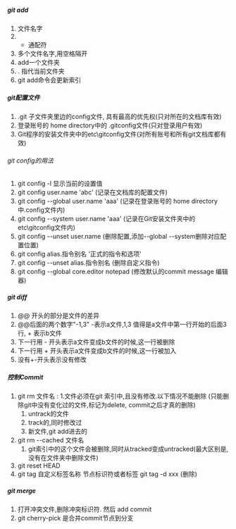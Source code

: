 ##### git add
1. 文件名字
2. * 通配符
3. 多个文件名字,用空格隔开
4. add一个文件夹
4. . 指代当前文件夹
5. git add命令会更新索引

##### git配置文件
1. .git 子文件夹里边的config文件, 具有最高的优先权(只对所在的文档库有效)
2. 登录账号的 home directory中的 .gitconfig文件(只对登录用户有效)
3. Git程序的安装文件夹中的etc\gitconfig文件(对所有账号和所有git文档库都有效)
###### git config的用法
1. git config -l 显示当前的设置值
2. git config user.name 'abc' (记录在文档库的配置文件)
3. git config --global user.name 'aaa' (记录在登录账号的 home directory中.config文件内)
4. git config --system user.name 'aaa' (记录在Git安装文件夹中的 etc\gitconfig文件内)
5. git config --unset user.name (删除配置,添加--global --system删除对应配置位置)
6. git config alias.指令别名 '正式的指令和选项'
7. git config --unset alias.指令别名  (删除自定义指令)
8. git config --global core.editor notepad (修改默认的commit message 编辑器)
##### git diff
1. @@ 开头的部分是文件的差异
2. @@后面的两个数字"-1,3"  -表示a文件,1,3 值得是a文件中第一行开始的后面3行, + 表示b文件
3. 下一行用 - 开头表示a文件变成b文件的时候,这一行被删除
4. 下一行用 + 开头表示a文件变成b文件的时候,这一行被加入
5. 没有+-开头表示没有修改
##### 控制Commit
1. git rm 文件名 : 1.文件必须在git 索引中,且没有修改.以下情况不能删除 (只能删除git中没有变化过的文件,标记为delete, commit之后才真的删除)
    1. untrack的文件
    2. track的,同时修改过
    3. 新文件,git add进去的
2. git rm --cached 文件名
    1. git索引中的这个文件会被删除,同时从tracked变成untracked(最大区别是,没有在文件夹中删除文件)
3. git reset HEAD
4. git tag 自定义标签名称  节点标识符或者标签     git tag -d xxx (删除)

##### git merge
1. 打开冲突文件,删除冲突标识符. 然后 add commit
1. git cherry-pick 是合并commit节点到分支